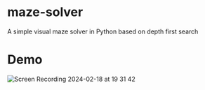 # maze-solver
A simple visual maze solver in Python based on depth first search

# Demo 
![Screen Recording 2024-02-18 at 19 31 42](https://github.com/logan-bobo/maze-solver/assets/51960546/2bd78250-9308-4a85-a4f2-7621e363e1a8)




